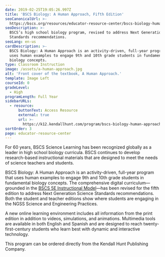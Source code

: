```yaml
---
date: 2019-02-25T19:05:26.997Z
title: 'BSCS Biology: A Human Approach, Fifth Edition'
seoCanonicalUrl: >-
  https://bscs.org/resources/educator-resource-center/bscs-biology-human-approach
seoDescription: >-
  BSCS’s high school biology program, revised to address Next Generation Science
  Standards recommendations.
seoLang: en-us
cardDescription: >-
  BSCS Biology: A Human Approach is an activity-driven, full-year program that
  uses human examples to engage 9th and 10th grade students in fundamental
  biology concepts.
type: Classroom Instruction
image: /assets/a-human-approach.jpg
alt: 'Front cover of the textbook, A Human Approach.'
template: Image Left
courseId: 0
gradeLevel:
  - High
programLength: Full Year
sidebarURLs:
  - resource:
      buttonText: Access Resource
      external: true
      url: >-
        https://k12.kendallhunt.com/program/bscs-biology-human-approach-fifth-edition/
sortOrder: 3
page: educator-resource-center
---
```

For 60 years, BSCS Science Learning has been recognized globally as a leader in high school biology curricula. BSCS continues to develop research-based instructional materials that are designed to meet the needs of science teachers and students.

BSCS Biology: A Human Approach is an activity-driven, full-year program that uses human examples to engage 9th and 10th grade students in fundamental biology concepts. The comprehensive digital curriculum—grounded in the [BSCS 5E Instructional Model](/bscs-5e-instructional-model)—has been revised for the fifth edition to address Next Generation Science Standards recommendations. Both the student and teacher editions show where students are engaging in the NGSS Science and Engineering Practices.

A new online learning environment includes all information from the print edition in addition to videos, simulations, and animations. Multimedia tools are available in both English and Spanish and are designed to reach twenty-first-century students who learn best with dynamic and interactive technology.

This program can be ordered directly from the Kendall Hunt Publishing Company.
